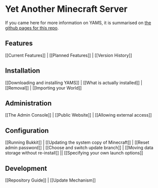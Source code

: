 # Yet Another Minecraft Server

If you came here for more information on YAMS, it is summarised on [the github pages for this repo](http://yams.in/).

## Features
[[Current Features]] | [[Planned Features]] | [[Version History]]

## Installation
[[Downloading and installing YAMS]] | [[What is actually installed]] | [[Removal]] | [[Importing your World]]

## Administration
[[The Admin Console]] | [[Public Website]] | [[Allowing external access]]

## Configuration
[[Running Bukkit]] | [[Updating the system copy of Minecraft]] | [[Reset admin password]] |  [[Choose and switch update branch]] | [[Moving data storage without re-install]] || [[Specifying your own launch options]]

## Development
[[Repository Guide]] | [[Update Mechanism]]